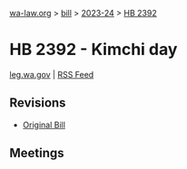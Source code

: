 [wa-law.org](/) > [bill](/bill/) > [2023-24](/bill/2023-24/) > [HB 2392](/bill/2023-24/hb/2392/)

# HB 2392 - Kimchi day
[leg.wa.gov](https://app.leg.wa.gov/billsummary?BillNumber=2392&Year=2023&Initiative=false) | [RSS Feed](./rss.xml)

## Revisions
* [Original Bill](1/)

## Meetings